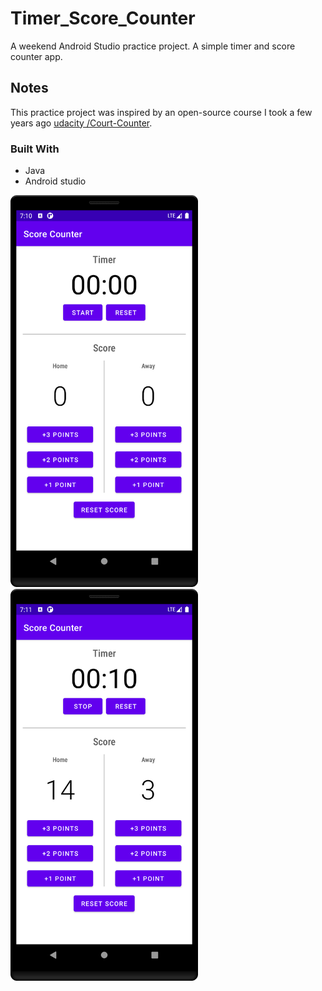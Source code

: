 # Timer_Score_Counter
A weekend Android Studio practice project. A simple timer and score counter app.

## Notes
This practice project was inspired by an open-source course I took a few years ago [udacity /Court-Counter](https://github.com/udacity/Court-Counter).

### Built With

* Java
* Android studio

<img src="/screenshot1.png" width="300">
<img src="/screenshot2.png" width="300">

